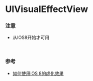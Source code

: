 # UIVisualEffectView

### 注意

* 从IOS8开始才可用

<br>

### 参考
			
* [如何使用iOS 8的虚化效果](http://www.cocoachina.com/ios/20141010/9860.html)
